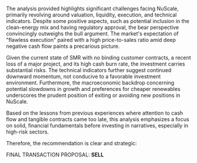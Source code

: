 The analysis provided highlights significant challenges facing NuScale, primarily revolving around valuation, liquidity, execution, and technical indicators. Despite some positive aspects, such as potential inclusion in the clean-energy mix and having regulatory approval, the bear perspective convincingly outweighs the bull argument. The market's expectation of "flawless execution" paired with a high price-to-sales ratio amid deep negative cash flow paints a precarious picture.

Given the current state of SMR with no binding customer contracts, a recent loss of a major project, and its high cash burn rate, the investment carries substantial risks. The technical indicators further suggest continued downward momentum, not conducive to a favorable investment environment. Furthermore, the macroeconomic backdrop concerning potential slowdowns in growth and preferences for cheaper renewables underscores the prudent position of exiting or avoiding new positions in NuScale.

Based on the lessons from previous experiences where attention to cash flow and tangible contracts came too late, this analysis emphasizes a focus on solid, financial fundamentals before investing in narratives, especially in high-risk sectors.

Therefore, the recommendation is clear and strategic:

FINAL TRANSACTION PROPOSAL: **SELL**